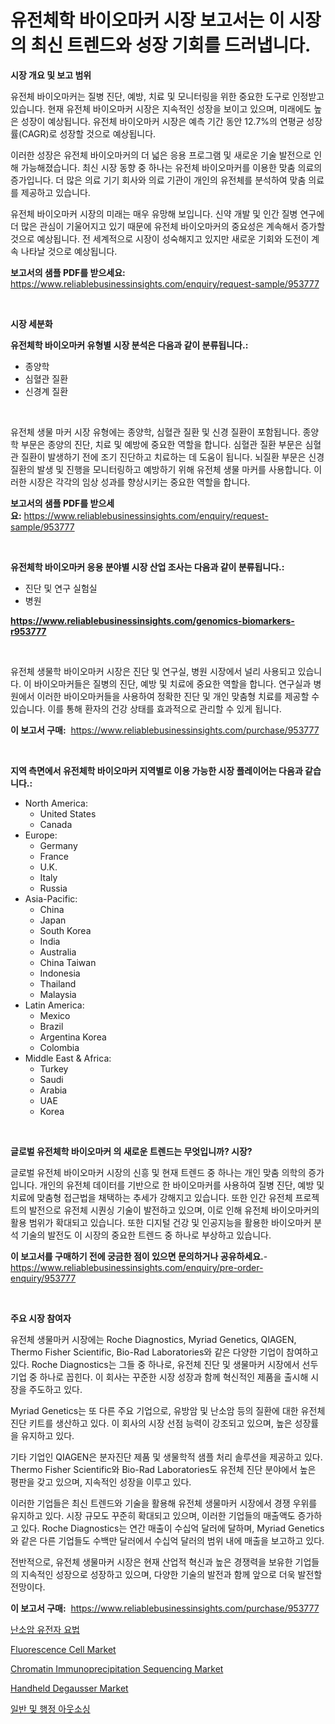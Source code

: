 <p><h1>유전체학 바이오마커 시장 보고서는 이 시장의 최신 트렌드와 성장 기회를 드러냅니다.</h1></p><p><strong>시장 개요 및 보고 범위</strong></p>
<p><p>유전체 바이오마커는 질병 진단, 예방, 치료 및 모니터링을 위한 중요한 도구로 인정받고 있습니다. 현재 유전체 바이오마커 시장은 지속적인 성장을 보이고 있으며, 미래에도 높은 성장이 예상됩니다. 유전체 바이오마커 시장은 예측 기간 동안 12.7%의 연평균 성장률(CAGR)로 성장할 것으로 예상됩니다.</p><p>이러한 성장은 유전체 바이오마커의 더 넓은 응용 프로그램 및 새로운 기술 발전으로 인해 가능해졌습니다. 최신 시장 동향 중 하나는 유전체 바이오마커를 이용한 맞춤 의료의 증가입니다. 더 많은 의료 기기 회사와 의료 기관이 개인의 유전체를 분석하여 맞춤 의료를 제공하고 있습니다.</p><p>유전체 바이오마커 시장의 미래는 매우 유망해 보입니다. 신약 개발 및 인간 질병 연구에 더 많은 관심이 기울어지고 있기 때문에 유전체 바이오마커의 중요성은 계속해서 증가할 것으로 예상됩니다. 전 세계적으로 시장이 성숙해지고 있지만 새로운 기회와 도전이 계속 나타날 것으로 예상됩니다.</p></p>
<p><strong>보고서의 샘플 PDF를 받으세요:</strong> <a href="https://www.reliablebusinessinsights.com/enquiry/request-sample/953777">https://www.reliablebusinessinsights.com/enquiry/request-sample/953777</a></p>
<p>&nbsp;</p>
<p><strong>시장 세분화</strong></p>
<p><strong>유전체학 바이오마커 유형별 시장 분석은 다음과 같이 분류됩니다.:</strong></p>
<p><ul><li>종양학</li><li>심혈관 질환</li><li>신경계 질환</li></ul></p>
<p>&nbsp;</p>
<p><p>유전체 생물 마커 시장 유형에는 종양학, 심혈관 질환 및 신경 질환이 포함됩니다. 종양학 부문은 종양의 진단, 치료 및 예방에 중요한 역할을 합니다. 심혈관 질환 부문은 심혈관 질환이 발생하기 전에 조기 진단하고 치료하는 데 도움이 됩니다. 뇌질환 부문은 신경 질환의 발생 및 진행을 모니터링하고 예방하기 위해 유전체 생물 마커를 사용합니다. 이러한 시장은 각각의 임상 성과를 향상시키는 중요한 역할을 합니다.</p></p>
<p><strong>보고서의 샘플 PDF를 받으세요:</strong>&nbsp;<a href="https://www.reliablebusinessinsights.com/enquiry/request-sample/953777">https://www.reliablebusinessinsights.com/enquiry/request-sample/953777</a></p>
<p>&nbsp;</p>
<p><strong> 유전체학 바이오마커 응용 분야별 시장 산업 조사는 다음과 같이 분류됩니다.:</strong></p>
<p><ul><li>진단 및 연구 실험실</li><li>병원</li></ul></p>
<p><strong><a href="https://www.reliablebusinessinsights.com/genomics-biomarkers-r953777">https://www.reliablebusinessinsights.com/genomics-biomarkers-r953777</a></strong></p>
<p>&nbsp;</p>
<p><p>유전체 생물학 바이오마커 시장은 진단 및 연구실, 병원 시장에서 널리 사용되고 있습니다. 이 바이오마커들은 질병의 진단, 예방 및 치료에 중요한 역할을 합니다. 연구실과 병원에서 이러한 바이오마커들을 사용하여 정확한 진단 및 개인 맞춤형 치료를 제공할 수 있습니다. 이를 통해 환자의 건강 상태를 효과적으로 관리할 수 있게 됩니다.</p></p>
<p><strong>이 보고서 구매:</strong>&nbsp; <a href="https://www.reliablebusinessinsights.com/purchase/953777">https://www.reliablebusinessinsights.com/purchase/953777</a></p>
<p>&nbsp;</p>
<p><strong>지역 측면에서 유전체학 바이오마커 지역별로 이용 가능한 시장 플레이어는 다음과 같습니다.:</strong></p>
<p><ul>
    <li>
        North America:
        <ul>
            <li>United States</li>
            <li>Canada</li>
        </ul>
    </li>
    <li>
        Europe:
        <ul>
            <li>Germany</li>
            <li>France</li>
            <li>U.K.</li>
            <li>Italy</li>
            <li>Russia</li>
        </ul>
    </li>
    <li>
        Asia-Pacific:
        <ul>
            <li>China</li>
            <li>Japan</li>
            <li>South Korea</li>
            <li>India</li>
            <li>Australia</li>
            <li>China Taiwan</li>
            <li>Indonesia</li>
            <li>Thailand</li>
            <li>Malaysia</li>
        </ul>
    </li>
    <li>
        Latin America:
        <ul>
            <li>Mexico</li>
            <li>Brazil</li>
            <li>Argentina Korea</li>
            <li>Colombia</li>
        </ul>
    </li>
    <li>
        Middle East & Africa:
        <ul>
            <li>Turkey</li>
            <li>Saudi</li>
            <li>Arabia</li>
            <li>UAE</li>
            <li>Korea</li>
        </ul>
    </li>
    </ul></p>
<p>&nbsp;</p>
<p><strong>글로벌 유전체학 바이오마커 의 새로운 트렌드는 무엇입니까? 시장?</strong></p>
<p><p>글로벌 유전체 바이오마커 시장의 신흥 및 현재 트렌드 중 하나는 개인 맞춤 의학의 증가입니다. 개인의 유전체 데이터를 기반으로 한 바이오마커를 사용하여 질병 진단, 예방 및 치료에 맞춤형 접근법을 채택하는 추세가 강해지고 있습니다. 또한 인간 유전체 프로젝트의 발전으로 유전체 시퀀싱 기술이 발전하고 있으며, 이로 인해 유전체 바이오마커의 활용 범위가 확대되고 있습니다. 또한 디지털 건강 및 인공지능을 활용한 바이오마커 분석 기술의 발전도 이 시장의 중요한 트렌드 중 하나로 부상하고 있습니다.</p></p>
<p><strong>이 보고서를 구매하기 전에 궁금한 점이 있으면 문의하거나 공유하세요.</strong>- <a href="https://www.reliablebusinessinsights.com/enquiry/pre-order-enquiry/953777">https://www.reliablebusinessinsights.com/enquiry/pre-order-enquiry/953777</a></p>
<p>&nbsp;</p>
<p><strong>주요 시장 참여자</strong></p>
<p><p>유전체 생물마커 시장에는 Roche Diagnostics, Myriad Genetics, QIAGEN, Thermo Fisher Scientific, Bio-Rad Laboratories와 같은 다양한 기업이 참여하고 있다. Roche Diagnostics는 그들 중 하나로, 유전체 진단 및 생물마커 시장에서 선두 기업 중 하나로 꼽힌다. 이 회사는 꾸준한 시장 성장과 함께 혁신적인 제품을 출시해 시장을 주도하고 있다.</p><p>Myriad Genetics는 또 다른 주요 기업으로, 유방암 및 난소암 등의 질환에 대한 유전체 진단 키트를 생산하고 있다. 이 회사의 시장 선점 능력이 강조되고 있으며, 높은 성장률을 유지하고 있다.</p><p>기타 기업인 QIAGEN은 분자진단 제품 및 생물학적 샘플 처리 솔루션을 제공하고 있다. Thermo Fisher Scientific와 Bio-Rad Laboratories도 유전체 진단 분야에서 높은 평판을 갖고 있으며, 지속적인 성장을 이루고 있다.</p><p>이러한 기업들은 최신 트렌드와 기술을 활용해 유전체 생물마커 시장에서 경쟁 우위를 유지하고 있다. 시장 규모도 꾸준히 확대되고 있으며, 이러한 기업들의 매출액도 증가하고 있다. Roche Diagnostics는 연간 매출이 수십억 달러에 달하며, Myriad Genetics와 같은 다른 기업들도 수백만 달러에서 수십억 달러의 범위 내에 매출을 보고하고 있다.</p><p>전반적으로, 유전체 생물마커 시장은 현재 산업적 혁신과 높은 경쟁력을 보유한 기업들의 지속적인 성장으로 성장하고 있으며, 다양한 기술의 발전과 함께 앞으로 더욱 발전할 전망이다.</p></p>
<p><strong>이 보고서 구매:</strong>&nbsp;&nbsp;<a href="https://www.reliablebusinessinsights.com/purchase/953777">https://www.reliablebusinessinsights.com/purchase/953777</a></p>
<p><p><a href="https://github.com/JackieFauhey9089475/Market-Research-Report-List-1/blob/main/948015374952.md">난소암 유전자 요법</a></p><p><a href="https://github.com/nathandecarvalho/Market-Research-Report-List-3/blob/main/fluorescence-cell-market.md">Fluorescence Cell Market</a></p><p><a href="https://github.com/kosella/Market-Research-Report-List-3/blob/main/chromatin-immunoprecipitation-sequencing-market.md">Chromatin Immunoprecipitation Sequencing Market</a></p><p><a href="https://issuu.com/reportprime-2/docs/handheld-degausser-market-size-2030.pptx">Handheld Degausser Market</a></p><p><a href="https://github.com/chupp85/Market-Research-Report-List-1/blob/main/399513074953.md">일반 및 행정 아웃소싱</a></p></p>